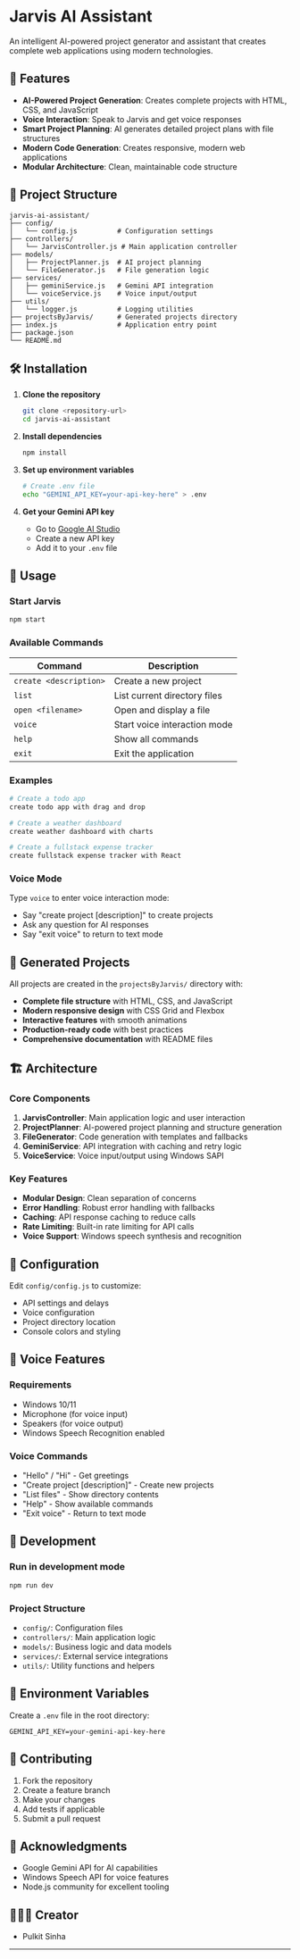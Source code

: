 # Jarvis AI Assistant

An intelligent AI-powered project generator and assistant that creates complete web applications using modern technologies.

## 🚀 Features

- **AI-Powered Project Generation**: Creates complete projects with HTML, CSS, and JavaScript
- **Voice Interaction**: Speak to Jarvis and get voice responses
- **Smart Project Planning**: AI generates detailed project plans with file structures
- **Modern Code Generation**: Creates responsive, modern web applications
- **Modular Architecture**: Clean, maintainable code structure

## 📁 Project Structure

```
jarvis-ai-assistant/
├── config/
│   └── config.js          # Configuration settings
├── controllers/
│   └── JarvisController.js # Main application controller
├── models/
│   ├── ProjectPlanner.js  # AI project planning
│   └── FileGenerator.js   # File generation logic
├── services/
│   ├── geminiService.js   # Gemini API integration
│   └── voiceService.js    # Voice input/output
├── utils/
│   └── logger.js          # Logging utilities
├── projectsByJarvis/      # Generated projects directory
├── index.js               # Application entry point
├── package.json
└── README.md
```

## 🛠️ Installation

1. **Clone the repository**
   ```bash
   git clone <repository-url>
   cd jarvis-ai-assistant
   ```

2. **Install dependencies**
   ```bash
   npm install
   ```

3. **Set up environment variables**
   ```bash
   # Create .env file
   echo "GEMINI_API_KEY=your-api-key-here" > .env
   ```

4. **Get your Gemini API key**
   - Go to [Google AI Studio](https://makersuite.google.com/app/apikey)
   - Create a new API key
   - Add it to your `.env` file

## 🎯 Usage

### Start Jarvis
```bash
npm start
```

### Available Commands

| Command | Description |
|---------|-------------|
| `create <description>` | Create a new project |
| `list` | List current directory files |
| `open <filename>` | Open and display a file |
| `voice` | Start voice interaction mode |
| `help` | Show all commands |
| `exit` | Exit the application |

### Examples

```bash
# Create a todo app
create todo app with drag and drop

# Create a weather dashboard
create weather dashboard with charts

# Create a fullstack expense tracker
create fullstack expense tracker with React
```

### Voice Mode

Type `voice` to enter voice interaction mode:

- Say "create project [description]" to create projects
- Ask any question for AI responses
- Say "exit voice" to return to text mode

## 🎨 Generated Projects

All projects are created in the `projectsByJarvis/` directory with:

- **Complete file structure** with HTML, CSS, and JavaScript
- **Modern responsive design** with CSS Grid and Flexbox
- **Interactive features** with smooth animations
- **Production-ready code** with best practices
- **Comprehensive documentation** with README files

## 🏗️ Architecture

### Core Components

1. **JarvisController**: Main application logic and user interaction
2. **ProjectPlanner**: AI-powered project planning and structure generation
3. **FileGenerator**: Code generation with templates and fallbacks
4. **GeminiService**: API integration with caching and retry logic
5. **VoiceService**: Voice input/output using Windows SAPI

### Key Features

- **Modular Design**: Clean separation of concerns
- **Error Handling**: Robust error handling with fallbacks
- **Caching**: API response caching to reduce calls
- **Rate Limiting**: Built-in rate limiting for API calls
- **Voice Support**: Windows speech synthesis and recognition

## 🔧 Configuration

Edit `config/config.js` to customize:

- API settings and delays
- Voice configuration
- Project directory location
- Console colors and styling

## 🎤 Voice Features

### Requirements
- Windows 10/11
- Microphone (for voice input)
- Speakers (for voice output)
- Windows Speech Recognition enabled

### Voice Commands
- "Hello" / "Hi" - Get greetings
- "Create project [description]" - Create new projects
- "List files" - Show directory contents
- "Help" - Show available commands
- "Exit voice" - Return to text mode

## 🚀 Development

### Run in development mode
```bash
npm run dev
```

### Project Structure
- `config/`: Configuration files
- `controllers/`: Main application logic
- `models/`: Business logic and data models
- `services/`: External service integrations
- `utils/`: Utility functions and helpers

## 📝 Environment Variables

Create a `.env` file in the root directory:

```env
GEMINI_API_KEY=your-gemini-api-key-here
```

## 🤝 Contributing

1. Fork the repository
2. Create a feature branch
3. Make your changes
4. Add tests if applicable
5. Submit a pull request


## 🙏 Acknowledgments

- Google Gemini API for AI capabilities
- Windows Speech API for voice features
- Node.js community for excellent tooling


## 👨🏻‍🎓 Creator
- Pulkit Sinha
---


